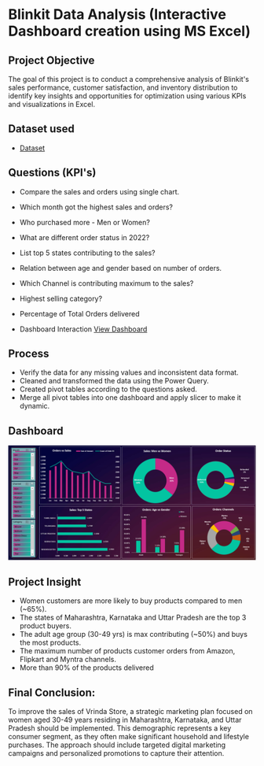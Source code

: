 # Blinkit Data Analysis (Interactive Dashboard creation using MS Excel)</br>

## Project Objective
The goal of this project is to conduct a comprehensive analysis of Blinkit's sales performance, customer satisfaction, and inventory distribution to identify key insights and opportunities for optimization using various KPIs and visualizations in Excel.

## Dataset used
- <a href="https://github.com/Pramodkumar-Analyst/Sales-Analysis_Dashboard-/blob/main/Vrinda%20Store%20Analysis.xlsx">Dataset</a>

## Questions (KPI's)
- Compare the sales and orders using single chart.
- Which month got the highest sales and orders?
- Who purchased more - Men or Women?
- What are different order status in 2022?
- List top 5 states contributing to the sales?
- Relation between age and gender based on number of orders.
- Which Channel is contributing maximum to the sales?
- Highest selling category?
- Percentage of Total Orders delivered

- Dashboard Interaction <a href="https://github.com/Pramodkumar-Analyst/Sales_Analysis_Dashboard/blob/main/Sales%20Dashboard.png">View Dashboard</a>

## Process
- Verify the data for any missing values and inconsistent data format.
- Cleaned and transformed the data using the Power Query.
- Created pivot tables according to the questions asked.
- Merge all pivot tables into one dashboard and apply slicer to make it dynamic.

## Dashboard

![Sales Report](https://github.com/Pramodkumar-Analyst/Sales_Analysis_Dashboard/blob/main/Sales%20Dashboard.png)


## Project Insight
- Women customers are more likely to buy products compared to men (~65%).
- The states of Maharashtra, Karnataka and Uttar Pradesh are the top 3 product buyers.
- The adult age group (30-49 yrs) is max contributing (~50%) and buys the most products.
- The maximum number of products customer orders from Amazon, Flipkart and Myntra channels.
- More than 90% of the products delivered

## Final Conclusion:
To improve the sales of Vrinda Store, a strategic marketing plan focused on women aged 30-49 years residing in Maharashtra, Karnataka, and Uttar Pradesh should be implemented. This demographic represents a key consumer segment, as they often make significant household and lifestyle purchases. The approach should include targeted digital marketing campaigns and personalized promotions to capture their attention.

